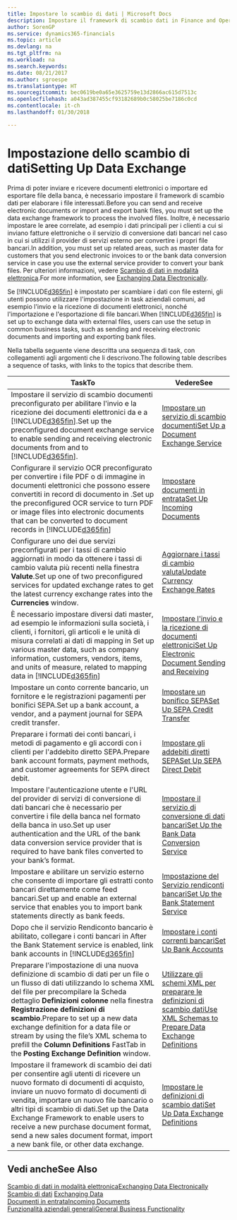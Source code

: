 ```yaml
---
title: Impostare lo scambio di dati | Microsoft Docs
description: Impostare il framework di scambio dati in Finance and Operations, Business edition.
author: SorenGP
ms.service: dynamics365-financials
ms.topic: article
ms.devlang: na
ms.tgt_pltfrm: na
ms.workload: na
ms.search.keywords: 
ms.date: 08/21/2017
ms.author: sgroespe
ms.translationtype: HT
ms.sourcegitcommit: bec0619be0a65e3625759e13d2866ac615d7513c
ms.openlocfilehash: a043ad387455cf93182689b0c58025be7186c0cd
ms.contentlocale: it-ch
ms.lasthandoff: 01/30/2018

---
```

# <a name="setting-up-data-exchange"></a><span data-ttu-id="7af77-103">Impostazione dello scambio di dati</span><span class="sxs-lookup"><span data-stu-id="7af77-103">Setting Up Data Exchange</span></span>
<span data-ttu-id="7af77-104">Prima di poter inviare e ricevere documenti elettronici o importare ed esportare file della banca, è necessario impostare il framework di scambio dati per elaborare i file interessati.</span><span class="sxs-lookup"><span data-stu-id="7af77-104">Before you can send and receive electronic documents or import and export bank files, you must set up the data exchange framework to process the involved files.</span></span> <span data-ttu-id="7af77-105">Inoltre, è necessario impostare le aree correlate, ad esempio i dati principali per i clienti a cui si inviano fatture elettroniche o il servizio di conversione dati bancari nel caso in cui si utilizzi il provider di servizi esterno per convertire i propri file bancari.</span><span class="sxs-lookup"><span data-stu-id="7af77-105">In addition, you must set up related areas, such as master data for customers that you send electronic invoices to or the bank data conversion service in case you use the external service provider to convert your bank files.</span></span> <span data-ttu-id="7af77-106">Per ulteriori informazioni, vedere [Scambio di dati in modalità elettronica](across-data-exchange.md).</span><span class="sxs-lookup"><span data-stu-id="7af77-106">For more information, see [Exchanging Data Electronically](across-data-exchange.md).</span></span>  

 <span data-ttu-id="7af77-107">Se [!INCLUDE[d365fin](includes/d365fin_md.md)] è impostato per scambiare i dati con file esterni, gli utenti possono utilizzare l'impostazione in task aziendali comuni, ad esempio l'invio e la ricezione di documenti elettronici, nonché l'importazione e l'esportazione di file bancari.</span><span class="sxs-lookup"><span data-stu-id="7af77-107">When [!INCLUDE[d365fin](includes/d365fin_md.md)] is set up to exchange data with external files, users can use the setup in common business tasks, such as sending and receiving electronic documents and importing and exporting bank files.</span></span>  

 <span data-ttu-id="7af77-108">Nella tabella seguente viene descritta una sequenza di task, con collegamenti agli argomenti che li descrivono.</span><span class="sxs-lookup"><span data-stu-id="7af77-108">The following table describes a sequence of tasks, with links to the topics that describe them.</span></span>  

|<span data-ttu-id="7af77-109">**Task**</span><span class="sxs-lookup"><span data-stu-id="7af77-109">**To**</span></span>|<span data-ttu-id="7af77-110">**Vedere**</span><span class="sxs-lookup"><span data-stu-id="7af77-110">**See**</span></span>|  
|------------|-------------|  
|<span data-ttu-id="7af77-111">Impostare il servizio di scambio documenti preconfigurato per abilitare l'invio e la ricezione dei documenti elettronici da e a [!INCLUDE[d365fin](includes/d365fin_md.md)].</span><span class="sxs-lookup"><span data-stu-id="7af77-111">Set up the preconfigured document exchange service to enable sending and receiving electronic documents from and to [!INCLUDE[d365fin](includes/d365fin_md.md)].</span></span>|[<span data-ttu-id="7af77-112">Impostare un servizio di scambio documenti</span><span class="sxs-lookup"><span data-stu-id="7af77-112">Set Up a Document Exchange Service</span></span>](across-how-to-set-up-a-document-exchange-service.md)|  
|<span data-ttu-id="7af77-113">Configurare il servizio OCR preconfigurato per convertire i file PDF o di immagine in documenti elettronici che possono essere convertiti in record di documento in .</span><span class="sxs-lookup"><span data-stu-id="7af77-113">Set up the preconfigured OCR service to turn PDF or image files into electronic documents that can be converted to document records in</span></span> [!INCLUDE[d365fin](includes/d365fin_md.md)]|[<span data-ttu-id="7af77-114">Impostare documenti in entrata</span><span class="sxs-lookup"><span data-stu-id="7af77-114">Set Up Incoming Documents</span></span>](across-how-setup-income-documents.md)|  
|<span data-ttu-id="7af77-115">Configurare uno dei due servizi preconfigurati per i tassi di cambio aggiornati in modo da ottenere i tassi di cambio valuta più recenti nella finestra **Valute**.</span><span class="sxs-lookup"><span data-stu-id="7af77-115">Set up one of two preconfigured services for updated exchange rates to get the latest currency exchange rates into the **Currencies** window.</span></span>|[<span data-ttu-id="7af77-116">Aggiornare i tassi di cambio valuta</span><span class="sxs-lookup"><span data-stu-id="7af77-116">Update Currency Exchange Rates</span></span>](finance-how-update-currencies.md)|  
|<span data-ttu-id="7af77-117">È necessario impostare diversi dati master, ad esempio le informazioni sulla società, i clienti, i fornitori, gli articoli e le unità di misura correlati ai dati di mapping in </span><span class="sxs-lookup"><span data-stu-id="7af77-117">Set up various master data, such as company information, customers, vendors, items, and units of measure, related to mapping data in</span></span> [!INCLUDE[d365fin](includes/d365fin_md.md)]|[<span data-ttu-id="7af77-118">Impostare l'invio e la ricezione di documenti elettronici</span><span class="sxs-lookup"><span data-stu-id="7af77-118">Set Up Electronic Document Sending and Receiving</span></span>](across-how-to-set-up-electronic-document-sending-and-receiving.md)|  
|<span data-ttu-id="7af77-119">Impostare un conto corrente bancario, un fornitore e le registrazioni pagamenti per bonifici SEPA.</span><span class="sxs-lookup"><span data-stu-id="7af77-119">Set up a bank account, a vendor, and a payment journal for SEPA credit transfer.</span></span>|[<span data-ttu-id="7af77-120">Impostare un bonifico SEPA</span><span class="sxs-lookup"><span data-stu-id="7af77-120">Set Up SEPA Credit Transfer</span></span>](finance-how-to-set-up-sepa-credit-transfer.md)|  
|<span data-ttu-id="7af77-121">Preparare i formati dei conti bancari, i metodi di pagamento e gli accordi con i clienti per l'addebito diretto SEPA.</span><span class="sxs-lookup"><span data-stu-id="7af77-121">Prepare bank account formats, payment methods, and customer agreements for SEPA direct debit.</span></span>|[<span data-ttu-id="7af77-122">Impostare gli addebiti diretti SEPA</span><span class="sxs-lookup"><span data-stu-id="7af77-122">Set Up SEPA Direct Debit</span></span>](finance-how-to-set-up-sepa-direct-debit.md)|  
|<span data-ttu-id="7af77-123">Impostare l'autenticazione utente e l'URL del provider di servizi di conversione di dati bancari che è necessario per convertire i file della banca nel formato della banca in uso.</span><span class="sxs-lookup"><span data-stu-id="7af77-123">Set up user authentication and the URL of the bank data conversion service provider that is required to have bank files converted to your bank’s format.</span></span>|[<span data-ttu-id="7af77-124">Impostare il servizio di conversione di dati bancari</span><span class="sxs-lookup"><span data-stu-id="7af77-124">Set Up the Bank Data Conversion Service</span></span>](bank-how-setup-bank-data-conversion-service.md)|  
|<span data-ttu-id="7af77-125">Impostare e abilitare un servizio esterno che consente di importare gli estratti conto bancari direttamente come feed bancari.</span><span class="sxs-lookup"><span data-stu-id="7af77-125">Set up and enable an external service that enables you to import bank statements directly as bank feeds.</span></span>|[<span data-ttu-id="7af77-126">Impostazione del Servizio rendiconti bancari</span><span class="sxs-lookup"><span data-stu-id="7af77-126">Set Up the Bank Statement Service</span></span>](bank-how-setup-bank-statement-service.md)|  
|<span data-ttu-id="7af77-127">Dopo che il servizio Rendiconto bancario è abilitato, collegare i conti bancari in </span><span class="sxs-lookup"><span data-stu-id="7af77-127">After the Bank Statement service is enabled, link bank accounts in</span></span> [!INCLUDE[d365fin](includes/d365fin_md.md)]|[<span data-ttu-id="7af77-128">Impostare i conti correnti bancari</span><span class="sxs-lookup"><span data-stu-id="7af77-128">Set Up Bank Accounts</span></span>](bank-how-setup-bank-accounts.md)|  
|<span data-ttu-id="7af77-129">Preparare l'impostazione di una nuova definizione di scambio di dati per un file o un flusso di dati utilizzando lo schema XML del file per precompilare la Scheda dettaglio **Definizioni colonne** nella finestra **Registrazione definizioni di scambio**.</span><span class="sxs-lookup"><span data-stu-id="7af77-129">Prepare to set up a new data exchange definition for a data file or stream by using the file’s XML schema to prefill the **Column Definitions** FastTab in the **Posting Exchange Definition** window.</span></span>|[<span data-ttu-id="7af77-130">Utilizzare gli schemi XML per preparare le definizioni di scambio dati</span><span class="sxs-lookup"><span data-stu-id="7af77-130">Use XML Schemas to Prepare Data Exchange Definitions</span></span>](across-how-to-use-xml-schemas-to-prepare-data-exchange-definitions.md)|  
|<span data-ttu-id="7af77-131">Impostare il framework di scambio dei dati per consentire agli utenti di ricevere un nuovo formato di documenti di acquisto, inviare un nuovo formato di documenti di vendita, importare un nuovo file bancario o altri tipi di scambio di dati.</span><span class="sxs-lookup"><span data-stu-id="7af77-131">Set up the Data Exchange Framework to enable users to receive a new purchase document format, send a new sales document format, import a new bank file, or other data exchange.</span></span>|[<span data-ttu-id="7af77-132">Impostare le definizioni di scambio dati</span><span class="sxs-lookup"><span data-stu-id="7af77-132">Set Up Data Exchange Definitions</span></span>](across-how-to-set-up-data-exchange-definitions.md)|  

## <a name="see-also"></a><span data-ttu-id="7af77-133">Vedi anche</span><span class="sxs-lookup"><span data-stu-id="7af77-133">See Also</span></span>  
[<span data-ttu-id="7af77-134">Scambio di dati in modalità elettronica</span><span class="sxs-lookup"><span data-stu-id="7af77-134">Exchanging Data Electronically</span></span>](across-data-exchange.md)  
<span data-ttu-id="7af77-135">[Scambio di dati](across-exchange-data.md) </span><span class="sxs-lookup"><span data-stu-id="7af77-135">[Exchanging Data](across-exchange-data.md) </span></span>  
[<span data-ttu-id="7af77-136">Documenti in entrata</span><span class="sxs-lookup"><span data-stu-id="7af77-136">Incoming Documents</span></span>](across-income-documents.md)  
[<span data-ttu-id="7af77-137">Funzionalità aziendali generali</span><span class="sxs-lookup"><span data-stu-id="7af77-137">General Business Functionality</span></span>](ui-across-business-areas.md)  

